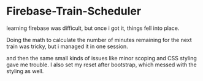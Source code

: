# Firebase-Train-Scheduler


learning firebase was difficult, but once i got it, things fell into place. 

Doing the math to calculate the number of minutes remaining for the next train was tricky, but i managed it in one session.


and then the same small kinds of issues like minor scoping and CSS styling gave me trouble. I also set my reset after bootstrap, which messed with the styling as well.
